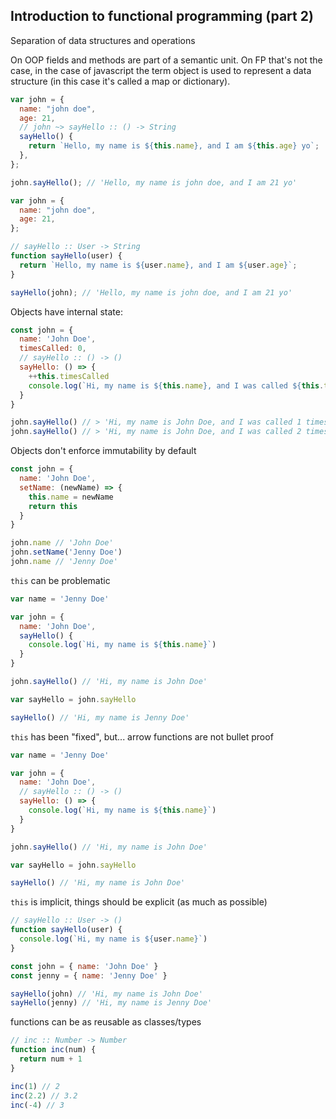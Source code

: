 ## Introduction to functional programming (part 2)

Separation of data structures and operations

On OOP fields and methods are part of a semantic unit. On FP that's not the case, in the case of
javascript the term object is used to represent a data structure (in this case it's called a map or
dictionary).

```js
var john = {
  name: "john doe",
  age: 21,
  // john ~> sayHello :: () -> String
  sayHello() {
    return `Hello, my name is ${this.name}, and I am ${this.age} yo`;
  },
};

john.sayHello(); // 'Hello, my name is john doe, and I am 21 yo'
```

```js
var john = {
  name: "john doe",
  age: 21,
};

// sayHello :: User -> String
function sayHello(user) {
  return `Hello, my name is ${user.name}, and I am ${user.age}`;
}

sayHello(john); // 'Hello, my name is john doe, and I am 21 yo'
```

Objects have internal state:

```js
const john = {
  name: 'John Doe',
  timesCalled: 0,
  // sayHello :: () -> ()
  sayHello: () => {
    ++this.timesCalled
    console.log(`Hi, my name is ${this.name}, and I was called ${this.timesCalled}`)
  }
}

john.sayHello() // > 'Hi, my name is John Doe, and I was called 1 times'
john.sayHello() // > 'Hi, my name is John Doe, and I was called 2 times'
```

Objects don't enforce immutability by default

```js
const john = {
  name: 'John Doe',
  setName: (newName) => {
    this.name = newName
    return this
  }
}

john.name // 'John Doe'
john.setName('Jenny Doe')
john.name // 'Jenny Doe'
```

`this` can be problematic

```js
var name = 'Jenny Doe'

var john = {
  name: 'John Doe',
  sayHello() {
    console.log(`Hi, my name is ${this.name}`)
  }
}

john.sayHello() // 'Hi, my name is John Doe'

var sayHello = john.sayHello

sayHello() // 'Hi, my name is Jenny Doe'
```

`this` has been "fixed", but... arrow functions are not bullet proof

```js
var name = 'Jenny Doe'

var john = {
  name: 'John Doe',
  // sayHello :: () -> ()
  sayHello: () => {
    console.log(`Hi, my name is ${this.name}`)
  }
}

john.sayHello() // 'Hi, my name is John Doe'

var sayHello = john.sayHello

sayHello() // 'Hi, my name is John Doe'
```

`this` is implicit, things should be explicit (as much as possible)

```js
// sayHello :: User -> ()
function sayHello(user) {
  console.log(`Hi, my name is ${user.name}`)
}

const john = { name: 'John Doe' }
const jenny = { name: 'Jenny Doe' }

sayHello(john) // 'Hi, my name is John Doe'
sayHello(jenny) // 'Hi, my name is Jenny Doe'
```

functions can be as reusable as classes/types

```js
// inc :: Number -> Number
function inc(num) {
  return num + 1
}

inc(1) // 2
inc(2.2) // 3.2
inc(-4) // 3
```
